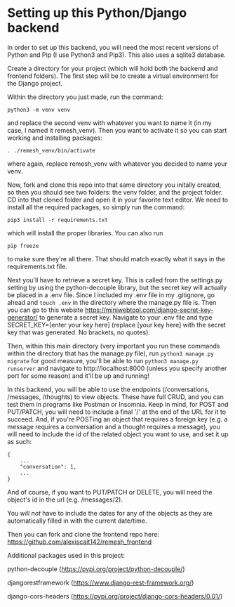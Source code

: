 # Setting up this Python/Django backend

In order to set up this backend, you will need the most recent versions of Python and Pip (I use Python3 and Pip3). This also uses a sqlite3 database.

Create a directory for your project (which will hold both the backend and frontend folders). The first step will be to create a virtual environment for the Django project.

Within the directory you just made, run the command:
```
python3 -m venv venv
```
and replace the second venv with whatever you want to name it (in my case, I named it remesh_venv). Then you want to activate it so you can start working and installing packages:
```
. ./remesh_venv/bin/activate
```
where again, replace remesh_venv with whatever you decided to name your venv.

Now, fork and clone this repo into that same directory you initally created, so then you should see two folders: the venv folder, and the project folder. CD into that cloned folder and open it in your favorite text editor.
We need to install all the required packages, so simply run the command:
```
pip3 install -r requirements.txt
```
which will install the proper libraries. You can also run
```
pip freeze
```
to make sure they're all there. That should match exactly what it says in the requirements.txt file.

Next you'll have to retrieve a secret key. This is called from the settings.py setting by using the python-decouple library, but the secret key will actually be placed in a .env file.
Since I included my .env file in my .gitignore, go ahead and `touch .env` in the directory where the manage.py file is. Then you can go to this website
https://miniwebtool.com/django-secret-key-generator/ to generate a secret key. Navigate to your .env file and type SECRET_KEY=[enter your key here] (replace [your key here] with the secret key that was generated. No brackets, no quotes).

Then, within this main directory (very important you run these commands within the directory that has the manage.py file), run `python3 manage.py migrate` for good measure, you'll be able to run `python3 manage.py runserver` and navigate to http://localhost:8000 (unless you specify another port for some reason) and it'll be up and running!

In this backend, you will be able to use the endpoints (/conversations, /messages, /thoughts) to view objects. These have full CRUD, and you can test them in programs like Postman or Insomnia. Keep in mind, for POST and PUT/PATCH, you will need to include a final '/' at the end of the URL for it to succeed. And, if you're POSTing an object that requires a foreign key (e.g. a message requires a conversation and a thought requires a message), you will need to include the id of the related object you want to use, and set it up as such:
```
{
    ...
    "conversation": 1,
    ...
}
```
And of course, if you want to PUT/PATCH or DELETE, you will need the object's id in the url (e.g. /messages/2).

You *will not* have to include the dates for any of the objects as they are automatically filled in with the current date/time.

Then you can fork and clone the frontend repo here: https://github.com/alexiscait142/remesh_frontend


Additional packages used in this project:

python-decouple (https://pypi.org/project/python-decouple/)

djangorestframework (https://www.django-rest-framework.org/)

django-cors-headers (https://pypi.org/project/django-cors-headers/0.01/)
